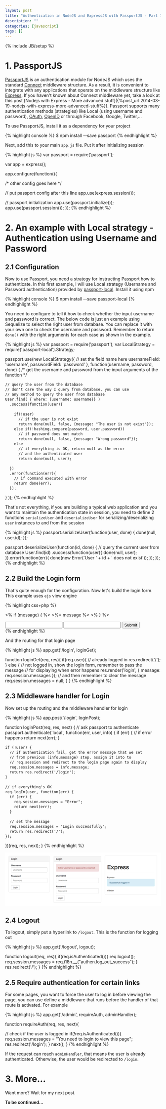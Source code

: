 ```yaml
---
layout: post
title: "Authentication in NodeJS and ExpressJS with PassportJS - Part 1"
description: ""
categories: [javascript]
tags: []
---
```

{% include JB/setup %}

# 1. PassportJS

[PassportJS](http://passportjs.org/) is an authentication module for NodeJS
which uses the standard [Connect](http://www.senchalabs.org/connect/) middleware
structure. As a result, it is convenient to integrate with any applications that
operate on the middleware structure like [Express](http://expressjs.com/). If
you haven't known about Connect middleware yet, take a look at this post
[Nodejs with Express - More advanced stuff]({%post_url 2014-03-19-nodejs-with-express-more-advanced-stuff%}).
Passport supports many authentication methods (strategies) like Local (using
username and password), [OAuth](http://oauth.net/), [OpenID](http://openid.net/)
or through Facebook, Google, Twitter,...

To use PassportJS, install it as a dependency for your project

{% highlight console %}
$ npm install --save passport
{% endhighlight %}

Next, add this to your main `app.js` file. Put it after initializing session

{% highlight js %}
var passport = require('passport');

var app = express();

app.configure(function(){

  /* other config goes here */

  // put passport config after this line
  app.use(express.session());

  // passport initialization
  app.use(passport.initialize());
  app.use(passport.session());
});
{% endhighlight %}

<!-- more -->

# 2. An example with Local strategy - Authentication using Username and Password

## 2.1 Configuration

Now to use Passport, you need a strategy for instructing Passport how to
authenticate. In this first example, I will use Local strategy (Username and
Password authentication) provided by
[passport-local](https://github.com/jaredhanson/passport-local). Install it
using npm

{% highlight console %}
$ npm install --save passport-local
{% endhighlight %}

You need to configure to tell it how to check whether the input username and password
is correct. The below code is just an example using Sequelize to select the
right user from database. You can replace it with your own one to check the
username and password. Remember to return `done()` with the right arguments for
each case as shown in the example.

{% highlight js %}
var passport = require('passport');
var LocalStrategy = require('passport-local').Strategy;

passport.use(new LocalStrategy({
    // set the field name here
    usernameField: 'username',
    passwordField: 'password'
  },
  function(username, password, done) {
    /* get the username and password from the input arguments of the function */

    // query the user from the database
    // don't care the way I query from database, you can use
    // any method to query the user from database
    User.find( { where: {username: username}} )
      .success(function(user){
      
        if(!user)
          // if the user is not exist
          return done(null, false, {message: "The user is not exist"});
        else if(!hashing.compare(password, user.password))
          // if password does not match
          return done(null, false, {message: "Wrong password"});
        else
          // if everything is OK, return null as the error
          // and the authenticated user
          return done(null, user);
        
      })
      .error(function(err){
        // if command executed with error
        return done(err);
      });
  }
));
{% endhighlight %}

That's not everything, if you are building a typical web application and you
want to maintain the authentication state in session, you need to define 2
functions `serializeUser` and `deserializeUser` for serializing/deserializing
`user` instances to and from the session

{% highlight js %}
passport.serializeUser(function(user, done) {
  done(null, user.id);
});

passport.deserializeUser(function(id, done) {
  // query the current user from database
  User.find(id)
    .success(function(user){
        done(null, user);
    }).error(function(err){
        done(new Error('User ' + id + ' does not exist'));
    });
});
{% endhighlight %}

## 2.2 Build the Login form

That's quite enough for the configuration. Now let's build the login form. This
example uses `ejs` view engine

{% highlight css+php %}
<!-- display the error message here -->
<% if (message) { %>
<%= message %>
<% } %>

<!-- submit to /login -->
<form action="/login" method="post">
	<input type="text" id="username" name="username">
	<input type="password" id="password" name="password">
	<button type="submit">Submit</button>
</form>
{% endhighlight %}

And the routing for that login page

{% highlight js %}
app.get('/login', loginGet);

function loginGet(req, res){
  if(req.user){
    // already logged in
    res.redirect('/');
  } else {
    // not logged in, show the login form, remember to pass the message
    // for displaying when error happens
    res.render('login', { message: req.session.messages });
    // and then remember to clear the message
    req.session.messages = null;
  }
}
{% endhighlight %}

## 2.3 Middleware handler for Login

Now set up the routing and the middleware handler for login

{% highlight js %}
app.post('/login', loginPost);

function loginPost(req, res, next) {
  // ask passport to authenticate
  passport.authenticate('local', function(err, user, info) {
    if (err) {
      // if error happens
      return next(err);
    }
    
    if (!user) {
      // if authentication fail, get the error message that we set
      // from previous (info.message) step, assign it into to
      // req.session and redirect to the login page again to display
      req.session.messages = info.message;
      return res.redirect('/login');
    }

    // if everything's OK
    req.logIn(user, function(err) {
      if (err) {
        req.session.messages = "Error";
        return next(err);
      }

      // set the message
      req.session.messages = "Login successfully";
      return res.redirect('/');
    });
    
  })(req, res, next);
}
{% endhighlight %}

![Alt Text](/files/2014-03-29-authentication-in-nodejs-and-expressjs-with-passportjs-part-1/login.png)

## 2.4 Logout

To logout, simply put a hyperlink to `/logout`. This is the function for logging
out

{% highlight js %}
app.get('/logout', logout);

function logout(req, res){
  if(req.isAuthenticated()){
    req.logout();
    req.session.messages = req.i18n.__("authen.log_out_success");
  }
    res.redirect('/');
}
{% endhighlight %}

## 2.5 Require authentication for certain links

For some pages, you want to force the user to log in before viewing the page,
you can use define a middleware that runs before the handler of that route is
activated. For example

{% highlight js %}
app.get('/admin', requireAuth, adminHandler);

function requireAuth(req, res, next){

  // check if the user is logged in
  if(!req.isAuthenticated()){
    req.session.messages = "You need to login to view this page";
    res.redirect('/login');
  }
  next();
}
{% endhighlight %}

If the request can reach `adminHandler`, that means the user is already
authenticated. Otherwise, the user would be redirected to `/login`.

# 3. More...

Want more? Wait for my next post.

**To be continued...**
